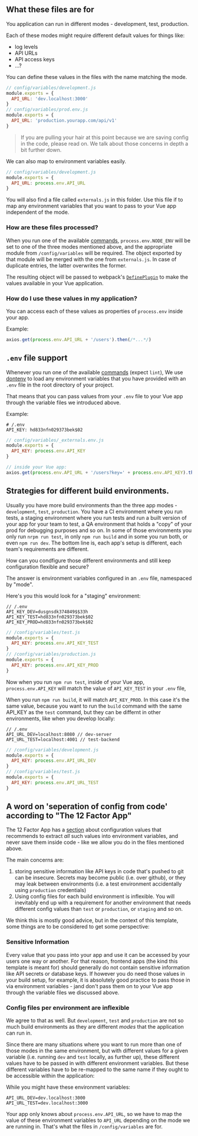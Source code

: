 ## What these files are for

You application can run in different modes - development, test, production.

Each of these modes might require different default values for things like:

* log levels
* API URLs
* API access keys
* ...?

You can define these values in the files with the name matching the mode.
```javascript
// config/variables/development.js
module.exports = {
  API_URL: 'dev.localhost:3000'
}
// config/variables/prod.env.js
module.exports = {
  API_URL: 'production.yourapp.com/api/v1'
}
```

> If you are pulling your hair at this point because we are saving config in the code, please read on. We talk about those concerns in depth a bit further down.

We can also map to environment variables easily.

```javascript
// config/variables/development.js
module.exports = {
  API_URL: process.env.API_URL
}
```

You will also find a file called `externals.js` in this folder. Use this file if to map any environment variables that you want to pass to your Vue app independent of the mode.

### How are these files processed?

When you run one of the available [commands](commands.md), `process.env.NODE_ENV` will be set to one of the three modes mentioned above, and the appropriate module from `/config/variables` will be required. The object exported by that module will be merged with the one from `externals.js`. In case of duplicate entries, the latter overwrites the former.

The resulting object will be passed to webpack's [`DefinePlugin`](https://webpack.js.org/plugins/define-plugin/) to make the values available in your Vue application.

### How do I use these values in my application?

You can access each of these values as properties of `process.env` inside your app.

Example:
```javascript
axios.get(process.env.API_URL + '/users').then(/*...*/)
```

## `.env` file support

Whenever you run one of the available [commands](commands.md) (expect `lint`), We use [dontenv](https://www.npmjs.com/package/dotenv) to load any environment variables that you have provided with an `.env` file in the root directory of your project.

That means that you can pass values from your `.env` file to your Vue app through the variable files we introduced above.

Example:
```
# /.env
API_KEY: hd833nfn029373bek$02
```
```javascript
// config/variables/_externals.env.js
module.exports = {
  API_KEY: process.env.API_KEY
}
```
```javascript
// inside your Vue app:
axios.get(process.env.API_URL + '/users?key=' + process.env.API_KEY).then(/*...*/)
```

## Strategies for different build environments.

Usually you have more build environments than the three app modes - `development`, `test`, `production`. You have a CI environment where you run tests, a staging environment where you run tests and run a built version of your app for your team to test, a QA environment that holds a "copy" of your prod for debugging purposes and so on. In some of those environments you only run `nrpm run test`, in only `npm run build` and in some you run both, or even `npm run dev`. The bottom line is, each app's setup is different, each team's requirements are different.

How can you condfigure those different environments and still keep configuration flexible and secure?

The answer is environment variables configured in an `.env` file, namespaced by "mode".

Here's you this would look for a "staging" environment:
```
// /.env
API_KEY_DEV=dusgnsdk374849$$33h
API_KEY_TEST=hd833nfn029373bek$02
API_KEY_PROD=hd833nfn029373bek$02
```
```javascript
// /config/variables/test.js
module.exports = {
  API_KEY: process.env.API_KEY_TEST
}
// /config/variables/production.js
module.exports = {
  API_KEY: process.env.API_KEY_PROD
}
```

Now when you run `npm run test`, inside of your Vue app, `process.env.API_KEY` will match the value of `API_KEY_TEST` in your `.env` file,

When you run `npm run build`, it will match `API_KEY_PROD`. In this case it's the same value, because you want to run the `build` command with the same API_KEY as the `test` command, but they can be differnt in other environments, like when you develop locally:

```
// /.env
API_URL_DEV=localhost:8080 // dev-server
API_URL_TEST=localhost:4001 // test-backend
```
```javascript
// /config/variables/development.js
module.exports = {
  API_KEY: process.env.API_URL_DEV
}
// /config/variables/test.js
module.exports = {
  API_KEY: process.env.API_URL_TEST
}
```

## A word on 'seperation of config from code' according to "The 12 Factor App"

The 12 Factor App has a [section](https://12factor.net/config) about configuration values that recommends to extract *all* such values into environment variables, and never save them inside code - like we allow you do in the files mentioned above. 

The main concerns are:

1. storing sensitive information like API keys in code that's pushed to git can be insecure. Secrets may become public (i.e. over github), or they may leak between environments (i.e. a test environment accidentally using `production` credentials)
2. Using config files for each build environment is inflexible. You will inevitably end up with a requirement for another environment that needs different config values than `test` or `production`, or `staging` and so on.

We think this is mostly good advice, but in the context of this template, some things are to be considered to get some perspective:

### Sensitive Information

Every value that you pass into your app and use it can be accessed by your users one way or another. For that reason, frontend apps (the kind this template is meant for) should generally do not contain sensitive information like API secrets or database keys. If however you do need those values in your build setup, for example, it is absolutely good practice to pass those in via environment variables - jand don't pass them on to your Vue app through the variable files we discussed above.

### Config files per environment are inflexible

We agree to that as well. But `development`, `test` and `production` are not so much build environments as they are different *modes* that the application can run in. 

Since there are many situations where you want to run more than one of those modes in the same environment, but with different values for a given variable (i.e. running `dev` and `test` locally, as further up), these different values have to be passed in with different environment variables. But these different variables have to be re-mapped to the same name if they ought to be accessible within the application:

While you might have these environment variables:
```
API_URL_DEV=dev.localhost:3000
API_URL_TEST=dev.localhost:3000
```

Your app only knows about `process.env.API_URL`, so we have to map the value of these environment variables to `API_URL` depending on the mode we are running in. That's what the files in `/config/variables` are for.